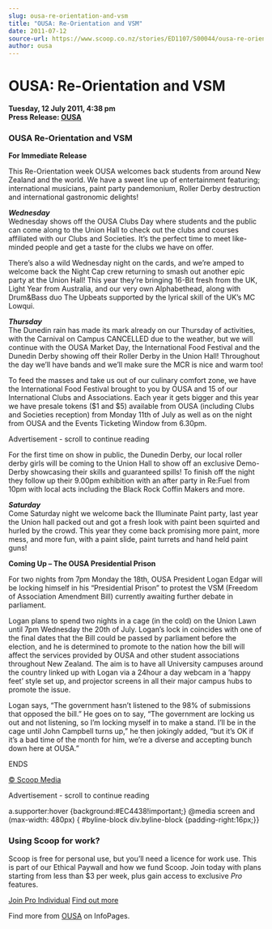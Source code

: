 ```yaml
---
slug: ousa-re-orientation-and-vsm
title: "OUSA: Re-Orientation and VSM"
date: 2011-07-12
source-url: https://www.scoop.co.nz/stories/ED1107/S00044/ousa-re-orientation-and-vsm.htm
author: ousa
---
```

OUSA: Re-Orientation and VSM
============================

**Tuesday, 12 July 2011, 4:38 pm**  
**Press Release: [OUSA](https://info.scoop.co.nz/OUSA)**

### **OUSA Re-Orientation and VSM**

**For Immediate Release**

This Re-Orientation week OUSA welcomes back students from around New Zealand and the world. We have a sweet line up of entertainment featuring; international musicians, paint party pandemonium, Roller Derby destruction and international gastronomic delights!

**_Wednesday_**  
Wednesday shows off the OUSA Clubs Day where students and the public can come along to the Union Hall to check out the clubs and courses affiliated with our Clubs and Societies. It’s the perfect time to meet like-minded people and get a taste for the clubs we have on offer.

There’s also a wild Wednesday night on the cards, and we’re amped to welcome back the Night Cap crew returning to smash out another epic party at the Union Hall! This year they’re bringing 16-Bit fresh from the UK, Light Year from Australia, and our very own Alphabethead, along with Drum&Bass duo The Upbeats supported by the lyrical skill of the UK’s MC Lowqui.

**_Thursday_**  
The Dunedin rain has made its mark already on our Thursday of activities, with the Carnival on Campus CANCELLED due to the weather, but we will continue with the OUSA Market Day, the International Food Festival and the Dunedin Derby showing off their Roller Derby in the Union Hall! Throughout the day we’ll have bands and we’ll make sure the MCR is nice and warm too!

To feed the masses and take us out of our culinary comfort zone, we have the International Food Festival brought to you by OUSA and 15 of our International Clubs and Associations. Each year it gets bigger and this year we have presale tokens ($1 and $5) available from OUSA (including Clubs and Societies reception) from Monday 11th of July as well as on the night from OUSA and the Events Ticketing Window from 6.30pm.

Advertisement - scroll to continue reading





For the first time on show in public, the Dunedin Derby, our local roller derby girls will be coming to the Union Hall to show off an exclusive Demo-Derby showcasing their skills and guaranteed spills! To finish off the night they follow up their 9.00pm exhibition with an after party in Re:Fuel from 10pm with local acts including the Black Rock Coffin Makers and more.

**_Saturday_**  
Come Saturday night we welcome back the Illuminate Paint party, last year the Union hall packed out and got a fresh look with paint been squirted and hurled by the crowd. This year they come back promising more paint, more mess, and more fun, with a paint slide, paint turrets and hand held paint guns!

**Coming Up – The OUSA Presidential Prison**

For two nights from 7pm Monday the 18th, OUSA President Logan Edgar will be locking himself in his “Presidential Prison” to protest the VSM (Freedom of Association Amendment Bill) currently awaiting further debate in parliament.

Logan plans to spend two nights in a cage (in the cold) on the Union Lawn until 7pm Wednesday the 20th of July. Logan’s lock in coincides with one of the final dates that the Bill could be passed by parliament before the election, and he is determined to promote to the nation how the bill will affect the services provided by OUSA and other student associations throughout New Zealand. The aim is to have all University campuses around the country linked up with Logan via a 24hour a day webcam in a ‘happy feet’ style set up, and projector screens in all their major campus hubs to promote the issue.

Logan says, “The government hasn’t listened to the 98% of submissions that opposed the bill.” He goes on to say, “The government are locking us out and not listening, so I’m locking myself in to make a stand. I’ll be in the cage until John Campbell turns up,” he then jokingly added, “but it’s OK if it’s a bad time of the month for him, we’re a diverse and accepting bunch down here at OUSA.”

ENDS  

[© Scoop Media](http://www.scoop.co.nz/about/terms.html)  

Advertisement - scroll to continue reading



a.supporter:hover {background:#EC4438!important;} @media screen and (max-width: 480px) { #byline-block div.byline-block {padding-right:16px;}}

### Using Scoop for work?

Scoop is free for personal use, but you’ll need a licence for work use. This is part of our Ethical Paywall and how we fund Scoop. Join today with plans starting from less than $3 per week, plus gain access to exclusive _Pro_ features.  
  
[Join Pro Individual](https://pro.scoop.co.nz/Individual/?from=ProIn24) [Find out more](https://pro.scoop.co.nz/using-scoop-for-work/?from=ProIn24)

Find more from [OUSA](https://info.scoop.co.nz/OUSA) on InfoPages.